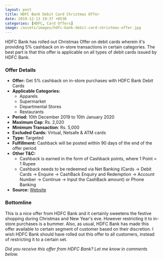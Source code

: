 ```yaml
---
layout: post
title: HDFC Bank Debit Card Christmas Offer
date: 2019-12-13 19:37 +0530
categories: [HDFC, Card Offers]
image: /assets/images/hdfc-bank-debit-card-christmas-offer.jpg
---
```


HDFC Bank has rolled out Christmas Offer on debit cards wherein it's providing 5% cashback on in-store transactions in certain categories. The best part is that this offer is applicable on all types of debit cards issued by HDFC Bank.

### Offer Details

- **Offer:** Get 5% cashback on in-store purchases with HDFC Bank Debit Cards
- **Applicable Categories:**
  - Apparels
  - Supermarket
  - Departmental Stores
  - Restaurants
- **Period:** 10th December 2019 to 10th January 2020
- **Maximum Cap**: Rs. 2,020
- **Minimum Transaction**: Rs. 5,000
- **Excluded Cards:** Virtual, Netsafe & ATM cards
- **Type:** Targeted
- **Fulfillment:** Cashback will be posted within 90 days of the end of the offer period
- **Other T&C:**
  - Cashback is earned in the form of Cashback points, where 1 Point = 1 Rupee
  - Cashback needs to be redeemed via Net Banking (Cards → Debit Cards → Enquire → CashBack Enquiry and Redemption → Account Number → Continue → Input the CashBack amount) or Phone Banking
- **Source:** [Website](https://offers.smartbuy.hdfcbank.com/offer_details/14192)

### Bottomline

This is a nice offer from HDFC Bank and it certainly sweetens the festive shopping during Christmas and New Year's eve. However restricting it to in-store purchases is a bummer. Also, as usual, HDFC Bank has made this offer available to certain segment of customer based on their discretion.
I wish HDFC Bank should have rolled out this offer to all customers, instead of restricting it to a certain set.

_Did you receive this offer from HDFC Bank? Let me know in comments below._
